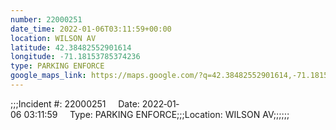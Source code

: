 ```yaml
---
number: 22000251
date_time: 2022-01-06T03:11:59+00:00
location: WILSON AV
latitude: 42.38482552901614
longitude: -71.18153785374236
type: PARKING ENFORCE
google_maps_link: https://maps.google.com/?q=42.38482552901614,-71.18153785374236
---
```


;;;Incident #: 22000251     Date: 2022‐01‐06 03:11:59     Type: PARKING ENFORCE;;;Location: WILSON AV;;;;;;
